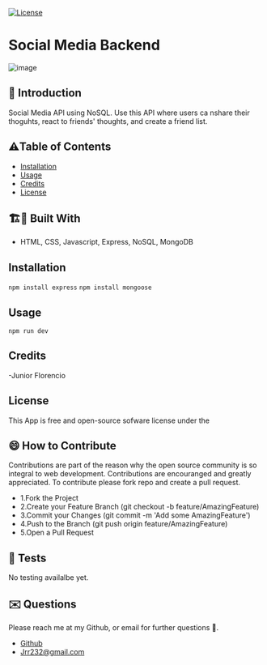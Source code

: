 
[![License](https://img.shields.io/badge/License-Apache_2.0-blue.svg)](https://opensource.org/licenses/Apache-2.0)




# Social Media Backend

![image](https://github.com/Jrr1232/social-media-startup-backend/assets/71472570/7cf9a5ba-fe2f-4e24-970e-fd7d0a343264)


## 🤔 Introduction

Social Media API using NoSQL. Use this API where users ca nshare their thoguhts, react to friends' thoughts, and create a friend list.




## ⚠️Table of Contents 
- [Installation](#installation)
- [Usage](#usage)
- [Credits](#credits)
- [License](#license)




## 🏗️🚧 Built With 

- HTML, CSS, Javascript, Express, NoSQL, MongoDB







## Installation 
``` npm install express ``` 
``` npm install mongoose ```






## Usage

``` npm run dev ``` 





## Credits 

-Junior Florencio




## License 
This App is free and open-source sofware license under the 





## 😄 How to Contribute
Contributions are part of the reason why the open source community is so integral to web development. Contributions are encouranged and greatly appreciated.
To contribute please fork repo and create a pull request.

- 1.Fork the Project
- 2.Create your Feature Branch (git checkout -b feature/AmazingFeature)
- 3.Commit your Changes (git commit -m 'Add some AmazingFeature')
- 4.Push to the Branch (git push origin feature/AmazingFeature)
- 5.Open a Pull Request





## 🧪 Tests 

No testing availalbe yet.




## ✉️ Questions 
Please reach me at my Github, or email for further questions 🐶. 
- [Github](https://github.com/Jrr1232)
- Jrr232@gmail.com

